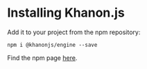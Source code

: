 # Installing Khanon.js

Add it to your project from the npm repository:

`npm i @khanonjs/engine --save`

Find the npm page [here](https://www.npmjs.com/package/@khanonjs/engine).